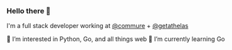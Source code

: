 ### Hello there 👋

I'm a full stack developer working at [@commure](https://github.com/commure) + [@getathelas](https://github.com/getathelas)

👀 I’m interested in Python, Go, and all things web
🌱 I’m currently learning Go
